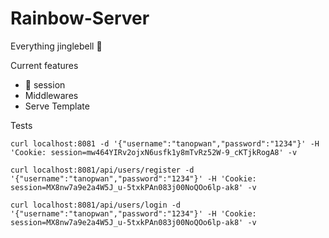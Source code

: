 # Rainbow-Server #

Everything jinglebell :rainbow:

Current features
- :cookie: session
- Middlewares
- Serve Template

Tests
```
curl localhost:8081 -d '{"username":"tanopwan","password":"1234"}' -H 'Cookie: session=mw464YIRv2ojxN6usfk1y8mTvRz52W-9_cKTjkRogA8' -v
```

```
curl localhost:8081/api/users/register -d '{"username":"tanopwan","password":"1234"}' -H 'Cookie: session=MX8nw7a9e2a4W5J_u-5txkPAn083j00NoQOo6lp-ak8' -v
```

```
curl localhost:8081/api/users/login -d '{"username":"tanopwan","password":"1234"}' -H 'Cookie: session=MX8nw7a9e2a4W5J_u-5txkPAn083j00NoQOo6lp-ak8' -v
```